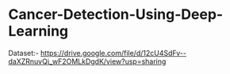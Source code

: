# Cancer-Detection-Using-Deep-Learning


Dataset:- https://drive.google.com/file/d/12cU4SdFv--daXZRnuvQj_wF2OMLkDgdK/view?usp=sharing
